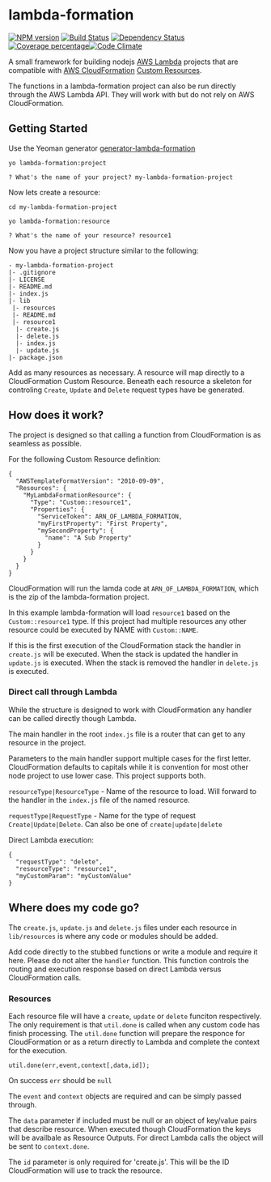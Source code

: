 # lambda-formation
[![NPM version][npm-image]][npm-url]
[![Build Status][travis-image]][travis-url] [![Dependency
Status][daviddm-image]][daviddm-url] [![Coverage
percentage][coveralls-image]][coveralls-url][![Code
Climate][codeclimate-image]][codeclimate-url]



A small framework for building nodejs [AWS
Lambda](https://aws.amazon.com/lambda/) projects that are compatible with [AWS
CloudFormation](https://aws.amazon.com/cloudformation/) [Custom Resources](http://docs.aws.amazon.com/AWSCloudFormation/latest/UserGuide/template-custom-resources.html).


The functions in a lambda-formation project can also be run directly
through the AWS Lambda API.  They will work with but do not rely on AWS
CloudFormation.

## Getting Started

Use the Yeoman generator
[generator-lambda-formation](https://github.com/SungardAS/generator-lambda-formation)

    yo lambda-formation:project
    
    ? What's the name of your project? my-lambda-formation-project

Now lets create a resource:

    cd my-lambda-formation-project
    
    yo lambda-formation:resource
    
    ? What's the name of your resource? resource1

Now you have a project structure similar to the following:

    - my-lambda-formation-project
    |- .gitignore
    |- LICENSE
    |- README.md
    |- index.js
    |- lib
     |- resources
     |- README.md
     |- resource1
      |- create.js
      |- delete.js
      |- index.js
      |- update.js
    |- package.json


Add as many resources as necessary. A resource will map directly to a
CloudFormation Custom Resource. Beneath each resource a skeleton for controling `Create`,
`Update` and `Delete` request types have be generated.


## How does it work?

The project is designed so that calling a function from CloudFormation
is as seamless as possible.

For the following Custom Resource definition:

    {
      "AWSTemplateFormatVersion": "2010-09-09",
      "Resources": {
        "MyLambdaFormationResource": {
          "Type": "Custom::resource1",
          "Properties": {
            "ServiceToken": ARN_OF_LAMBDA_FORMATION,
            "myFirstProperty": "First Property",
            "mySecondProperty": {
              "name": "A Sub Property"
            }
          }
        }
      }
    }

CloudFormation will run the lamda code at `ARN_OF_LAMBDA_FORMATION`,
which is the zip of the lambda-formation project.

In this example lambda-formation will load `resource1` based on the
`Custom::resource1` type. If this project had multiple resources any
other resource could be executed by NAME with `Custom::NAME`.

If this is the first execution of the CloudFormation stack the handler in `create.js`
will be executed.  When the stack is updated the handler in `update.js` is executed.
When the stack is removed the handler in `delete.js` is executed.


### Direct call through Lambda

While the structure is designed to work with CloudFormation any handler
can be called directly though Lambda.

The main handler in the root `index.js` file is a router that can get
to any resource in the project.

Parameters to the main handler support multiple cases for the first
letter.  CloudFormation defaults to capitals while it is convention for
most other node project to use lower case.  This project supports both.

`resourceType|ResourceType` - Name of the resource to load.  Will
forward to the handler in the `index.js` file of the named resource.

`requestType|RequestType` - Name for the type of request
`Create|Update|Delete`.  Can also be one of `create|update|delete`

Direct Lambda execution:

    {
      "requestType": "delete",
      "resourceType": "resource1",
      "myCustomParam": "myCustomValue"
    }


## Where does my code go?

The `create.js`, `update.js` and `delete.js` files under each resource
in `lib/resources` is where any code or modules should be added.

Add code directly to the stubbed functions or write a module
and require it here.  Please do not alter the `handler` function.
This function controls the routing and execution response based on
direct Lambda versus CloudFormation calls.

### Resources

Each resource file will have a `create`, `update` or `delete` funciton
respectively.  The only requirement is that `util.done` is called when
any custom code has finish processing.  The `util.done` function will
prepare the responce for CloudFormation or as a return directly to
Lambda and complete the context for the execution.

    util.done(err,event,context[,data,id]);

On success `err` should be `null`

The `event` and `context` objects are required and can be simply passed
through.

The `data` parameter if included must be null or an object of key/value pairs
that describe resource. When executed though CloudFormation the
keys will be availbale as Resource Outputs.  For direct Lambda calls the
object will be sent to `context.done`.

The `id` parameter is only required for 'create.js'.  This will be
the ID CloudFormation will use to track the resource.


[npm-image]: https://badge.fury.io/js/lambda-formation.svg
[npm-url]: https://npmjs.org/package/lambda-formation
[travis-image]:
https://travis-ci.org/SungardAS/lambda-formation.svg?branch=master
[travis-url]: https://travis-ci.org/SungardAS/lambda-formation
[daviddm-image]:
https://david-dm.org/SungardAS/lambda-formation.svg?theme=shields.io
[daviddm-url]: https://david-dm.org/SungardAS/lambda-formation
[coveralls-image]:
https://coveralls.io/repos/SungardAS/lambda-formation/badge.svg
[coveralls-url]:
https://coveralls.io/r/SungardAS/lambda-formation
[codeclimate-image]: https://codeclimate.com/github/SungardAS/lambda-formation/badges/gpa.svg
[codeclimate-url]: https://codeclimate.com/github/SungardAS/lambda-formation
